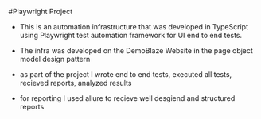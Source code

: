   #Playwright Project
  
  * This is an automation infrastructure that was developed in TypeScript using Playwright test automation framework for UI end to end tests.
  
  * The infra was developed on the DemoBlaze Website in the page object model design pattern 

  * as part of the project I wrote end to end tests, executed all tests, recieved reports, analyzed results
  
  * for reporting I used allure to recieve well desgiend and structured reports
